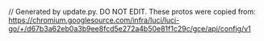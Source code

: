 // Generated by update.py. DO NOT EDIT.
These protos were copied from:
https://chromium.googlesource.com/infra/luci/luci-go/+/d67b3a62eb0a3b9ee8fcd5e272a4b50e81f1c29c/gce/api/config/v1
